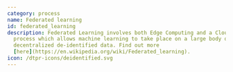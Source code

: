 ```yaml
---
category: process
name: Federated learning
id: federated_learning
description: Federated Learning involves both Edge Computing and a Cloud based
  process which allows machine learning to take place on a large body of
  decentralized de-identified data. Find out more
  [here](https://en.wikipedia.org/wiki/Federated_learning).
icon: /dtpr-icons/deidentified.svg
---
```

